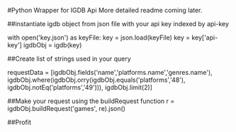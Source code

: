 #Python Wrapper for IGDB Api
More detailed readme coming later.

##instantiate igdb object from json file with your api key indexed by api-key

with open('key.json') as keyFile:
    key = json.load(keyFile)
    key = key['api-key']
igdbObj = igdb(key)

##Create list of strings used in your query

requestData = [igdbObj.fields('name','platforms.name','genres.name'), igdbObj.where(igdbObj.orry(igdbObj.equals('platforms','48'), igdbObj.notEq('platforms','49'))), igdbObj.limit(2)]

##Make your request using the buildRequest function 
r = igdbObj.buildRequest('games', re).json()

##Profit

